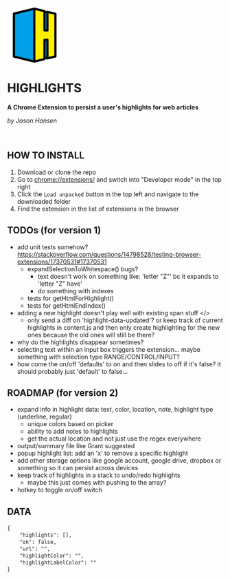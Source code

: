 ![highlights](/images/icon-128x128-h.png)

# HIGHLIGHTS
**A Chrome Extension to persist a user's highlights for web articles**

*by Jason Hansen*

&nbsp;

## HOW TO INSTALL
1. Download or clone the repo
2. Go to [chrome://extensions/](chrome://extensions/) and switch into "Developer mode" in the top right
3. Click the `Load unpacked` button in the top left and navigate to the downloaded folder
4. Find the extension in the list of extensions in the browser

## TODOs (for version 1)
- add unit tests somehow? https://stackoverflow.com/questions/14798528/testing-browser-extensions/17370531#17370531
  - expandSelectionToWhitespace() bugs?
    - text doesn't work on something like: 'letter "Z"' bc it expands to 'letter "Z" have'
    - do something with indexes
  - tests for getHtmlForHighlight()
  - tests for getHtmlEndIndex()
- adding a new highlight doesn't play well with existing span stuff </>
  - only send a diff on 'highlight-data-updated'? or keep track of current highlights in content.js and then only create highlighting for the new ones because the old ones will still be there?
- why do the highlights disappear sometimes?
- selecting text within an input box triggers the extension... maybe something with selection type RANGE/CONTROL/INPUT?
- how come the on/off 'defaults' to on and then slides to off if it's false? it should probably just 'default' to false...

## ROADMAP (for version 2)
- expand info in highlight data: text, color, location, note, highlight type (underline, regular)
    - unique colors based on picker
    - ability to add notes to highlights
    - get the actual location and not just use the regex everywhere
- output/summary file like Grant suggested
- popup highlight list: add an 'x' to remove a specific highlight
- add other storage options like google account, google drive, dropbox or something so it can persist across devices
- keep track of highlights in a stack to undo/redo highlights
    - maybe this just comes with pushing to the array?
- hotkey to toggle on/off switch

## DATA
```
{
    "highlights": [],
    "on": false,
    "url": "",
    "highlightColor": "",
    "highlightLabelColor": ""
}
```